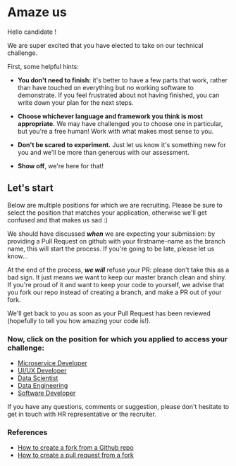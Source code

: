 # Amaze us

Hello candidate !

We are super excited that you have elected to take on our technical challenge.

First, some helpful hints:
- **You don't need to finish:** it's better to have a few parts that work, rather than have touched on everything but no
 working software to demonstrate. If you feel frustrated about not having finished, you can write down your plan for the 
 next steps.

- **Choose whichever language and framework you think is most appropriate.** We may have challenged you to choose one in
 particular, but you're a free human! Work with what makes most sense to you.

- **Don't be scared to experiment.** Just let us know it's something new for you and we'll be more than generous with our
 assessment.

- **Show off**, we're here for that!

## Let's start
Below are multiple positions for which we are recruiting. Please be sure to select the position that matches your application, 
otherwise we'll get confused and that makes us sad :)

We should have discussed **_when_** we are expecting your submission: by providing a Pull Request on github with your 
firstname-name as the branch name, this will start the process. If you're going to be late, please let us know...

At the end of the process, **_we will_** refuse your PR: please don't take this as a bad sign. It just means we want to 
keep our master branch clean and shiny. If you're proud of it and want to keep your code to yourself, we advise that you 
fork our repo instead of creating a branch, and make a PR out of your fork.

We'll get back to you as soon as your Pull Request has been reviewed (hopefully to tell you how amazing your code is!).

### Now, click on the position for which you applied to access your challenge:

+ [Microservice Developer](/microservice) 
+ [UI/UX Developer](/uiux) 
+ [Data Scientist](/datascience/time-series)
+ [Data Engineering](/dataengineering)
+ [Software Developer](/intermediate/challenge-1) 

If you have any questions, comments or suggestion, please don't hesitate to get in touch with HR representative or the recruiter.

### References
+ [How to create a fork from a Github repo](https://docs.github.com/en/get-started/quickstart/fork-a-repo)
+ [How to create a pull request from a fork](https://docs.github.com/en/github/collaborating-with-pull-requests/proposing-changes-to-your-work-with-pull-requests/creating-a-pull-request-from-a-fork)
